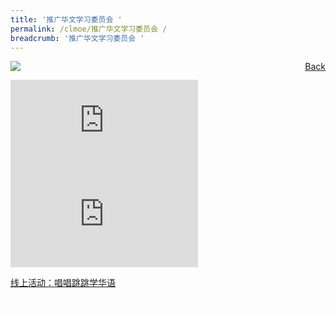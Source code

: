 ```yaml
---
title: '推广华文学习委员会 '
permalink: /clmoe/推广华文学习委员会 /
breadcrumb: '推广华文学习委员会 '
---
```


<!-- Global site tag (gtag.js) - Google Ads: 726049306 -->
<script async src="https://www.googletagmanager.com/gtag/js?id=AW-726049306"></script>
<script>
  window.dataLayer = window.dataLayer || [];
  function gtag(){dataLayer.push(arguments);}
  gtag('js', new Date());

  gtag('config', 'AW-726049306');
</script>
<a href="/exhibits/华文学习展示区-chinese-exhibitions-e/community-partners/" style="float:right;">Back</a>
 <img src="/images/CPCLL-Poster.jpg"> <br/>
<div class="video-container">
  <iframe src="https://www.youtube.com/embed/Zv2at8j-YSo" frameborder="0" allow="accelerometer; autoplay; encrypted-media; gyroscope; picture-in-picture" allowfullscreen></iframe></div>

  <div class="video-container">
  <iframe src="https://www.youtube.com/embed/M4rYVs1S_L4" frameborder="0" allow="accelerometer; autoplay; encrypted-media; gyroscope; picture-in-picture" allowfullscreen></iframe></div>

<a href=" https://cstreetdance.sg/dancing-learning/ " target="_blank">线上活动：唱唱跳跳学华语</a>
<div class="btntop"><a href="#top" style="text-decoration:none;"><span style="color:white"><b>Top</b></span></a></div>
